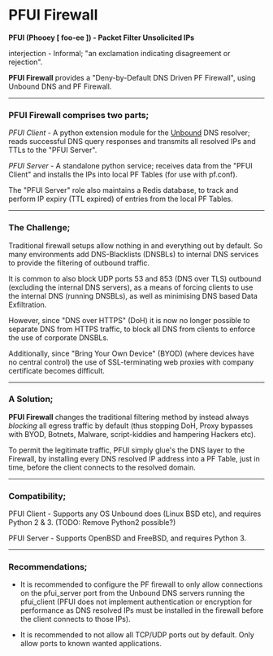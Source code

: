 # PFUI Firewall
**PFUI (Phooey [ foo-ee ]) - Packet Filter Unsolicited IPs**

interjection - Informal; "an exclamation indicating disagreement or rejection".

**PFUI Firewall** provides a "Deny-by-Default DNS Driven PF Firewall", using Unbound DNS and PF Firewall.

------
### PFUI Firewall comprises two parts;

*PFUI Client* - A python extension module for the [Unbound](https://nlnetlabs.nl/projects/unbound/about/) DNS resolver; reads successful DNS query responses and 
transmits all resolved IPs and TTLs to the "PFUI Server".

*PFUI Server* - A standalone python service; receives data from the "PFUI Client" and installs the IPs into 
local PF Tables (for use with pf.conf).

The "PFUI Server" role also maintains a Redis database, to track and perform IP expiry (TTL expired) of entries 
from the local PF Tables.


------
### The Challenge;

Traditional firewall setups allow nothing in and everything out by default.
So many environments add DNS-Blacklists (DNSBLs) to internal DNS services to provide the filtering of 
outbound traffic.

It is common to also block UDP ports 53 and 853 (DNS over TLS) outbound (excluding the internal DNS servers), 
as a means of forcing clients to use the internal DNS (running DNSBLs), as well as minimising DNS based 
Data Exfiltration.

However, since "DNS over HTTPS" (DoH) it is now no longer possible to separate DNS from HTTPS traffic, 
to block all DNS from clients to enforce the use of corporate DNSBLs.

Additionally, since "Bring Your Own Device" (BYOD) (where devices have no central control) the use of 
SSL-terminating web proxies with company certificate becomes difficult.

------
### A Solution;

**PFUI Firewall** changes the traditional filtering method by instead always _blocking_ all egress traffic by default 
(thus stopping DoH, Proxy bypasses with BYOD, Botnets, Malware, script-kiddies and hampering Hackers etc).

To permit the legitimate traffic, PFUI simply glue's the DNS layer to the Firewall, by installing every 
DNS resolved IP address into a PF Table, just in time, before the client connects to the resolved domain.

------
### Compatibility;

PFUI Client - Supports any OS Unbound does (Linux BSD etc), and requires Python 2 & 3. (TODO: Remove Python2 possible?)

PFUI Server - Supports OpenBSD and FreeBSD, and requires Python 3.

------
### Recommendations;

- It is recommended to configure the PF firewall to only allow connections on the pfui_server port
from the Unbound DNS servers running the pfui_client (PFUI does not implement authentication or encryption for 
performance as DNS resolved IPs must be installed in the firewall before the client connects to those IPs).

- It is recommended to not allow all TCP/UDP ports out by default. Only allow ports to known wanted applications.

